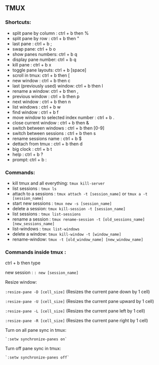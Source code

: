 ## **TMUX**

### Shortcuts:

- split pane by column : ctrl + b then %
- split pane by row : ctrl + b then "
- last pane : ctrl + b ;
- swap pane: ctrl + b o 
- show panes numbers: ctrl + b q
- display pane number: ctrl + b q
- kill pane : ctrl + b x
- toggle pane layouts: ctrl + b [space]
- scroll in tmux: ctrl + b then [
- new window : ctrl + b then c
- last (previously used) window: ctrl + b then l
- rename a window: ctrl + b then ,
- previous window : ctrl + b then p
- next window : ctrl + b then n
- list windows : ctrl + b w 
- find window : ctrl + b f
- move window to selected index number : ctrl + b . 
- close current window : ctrl + b then &
- switch between windows : ctrl + b then [0-9]
- switch between sessions : ctrl + b then s
- rename sessions name : ctrl + b $
- dettach from tmux : ctrl + b then d
- big clock : ctrl + b t
- help : ctrl + b ?
- prompt: ctrl + b :

### Commands:
- kill tmux and all everything: `tmux kill-server`
- list sessions : `tmux ls`
- attach to a sessions : `tmux attach -t [session_name]` or `tmux a -t [session_name]`
- start new sessions : `tmux new -s [session_name]`
- delete a session: `tmux kill-session -t [session_name]`
- list sessions : `tmux list-sessions`
- rename a session : `tmux rename-session -t [old_sessions_name] [new_sessions_name]`
- list-windows : `tmux list-windows`
- delete a window: `tmux kill-window -t [window_name]`
- rename-window: `tmux -t [old_window_name] [new_window_name]`

### Commands inside **tmux** :

ctrl + b then type

new session : `: new [session_name]`

Resize window:

`:resize-pane -D [cell_size]` (Resizes the current pane down by 1 cell)

`:resize-pane -U [cell_size]` (Resizes the current pane upward by 1 cell)

`:resize-pane -L [cell_size]` (Resizes the current pane left by 1 cell)

`:resize-pane -R [cell_size]` (Resizes the current pane right by 1 cell)

Turn on all pane sync in tmux:

    `:setw synchronize-panes on`

Turn off pane sync in tmux:

    `:setw synchronize-panes off`

